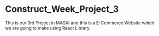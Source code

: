 # Construct_Week_Project_3
This is our 3rd Project in MASAI and this is a E-Commerce Website which we are going to make using React Library.
